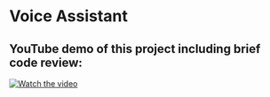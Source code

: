 # Voice Assistant

## YouTube demo of this project including brief code review:

[![Watch the video](https://img.youtube.com/vi/8GxYaqFJYgE/0.jpg)](https://www.youtube.com/watch?v=8GxYaqFJYgE&t=8s)

